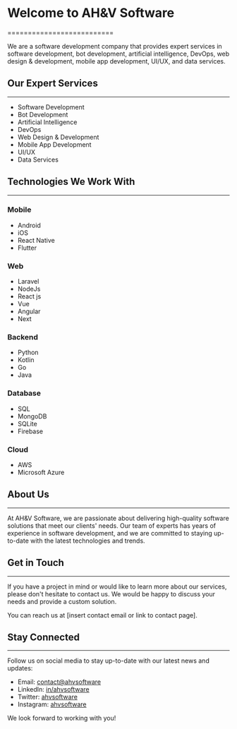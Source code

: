 # Welcome to AH&V Software
==========================

We are a software development company that provides expert services in software development, bot development, artificial intelligence, DevOps, web design & development, mobile app development, UI/UX, and data services.

## Our Expert Services
----------------------

* Software Development
* Bot Development
* Artificial Intelligence
* DevOps
* Web Design & Development
* Mobile App Development
* UI/UX
* Data Services

## Technologies We Work With
---------------------------

### Mobile
* Android
* iOS
* React Native
* Flutter

### Web
* Laravel
* NodeJs
* React js
* Vue
* Angular
* Next

### Backend
* Python
* Kotlin
* Go
* Java

### Database
* SQL
* MongoDB
* SQLite
* Firebase

### Cloud
* AWS
* Microsoft Azure

## About Us
------------

At AH&V Software, we are passionate about delivering high-quality software solutions that meet our clients' needs. Our team of experts has years of experience in software development, and we are committed to staying up-to-date with the latest technologies and trends.

## Get in Touch
---------------

If you have a project in mind or would like to learn more about our services, please don't hesitate to contact us. We would be happy to discuss your needs and provide a custom solution.

You can reach us at [insert contact email or link to contact page].

## Stay Connected
-----------------

Follow us on social media to stay up-to-date with our latest news and updates:

* Email: [contact@ahvsoftware](mailto:contact@ahvsoftware.com)
* LinkedIn: [in/ahvsoftware](https://www.linkedin.com/in/jaspalsgnr)
* Twitter: [ahvsoftware](https://www.x.com/ahvsoftware)
* Instagram: [ahvsoftware](https://instagram.com/ahvsoftware)

We look forward to working with you!
